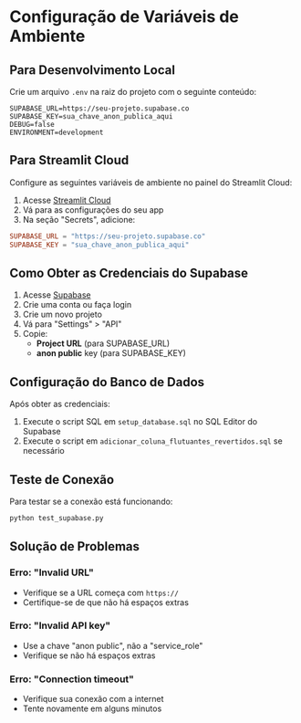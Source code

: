 # Configuração de Variáveis de Ambiente

## Para Desenvolvimento Local

Crie um arquivo `.env` na raiz do projeto com o seguinte conteúdo:

```env
SUPABASE_URL=https://seu-projeto.supabase.co
SUPABASE_KEY=sua_chave_anon_publica_aqui
DEBUG=false
ENVIRONMENT=development
```

## Para Streamlit Cloud

Configure as seguintes variáveis de ambiente no painel do Streamlit Cloud:

1. Acesse [Streamlit Cloud](https://share.streamlit.io/)
2. Vá para as configurações do seu app
3. Na seção "Secrets", adicione:

```toml
SUPABASE_URL = "https://seu-projeto.supabase.co"
SUPABASE_KEY = "sua_chave_anon_publica_aqui"
```

## Como Obter as Credenciais do Supabase

1. Acesse [Supabase](https://supabase.com/)
2. Crie uma conta ou faça login
3. Crie um novo projeto
4. Vá para "Settings" > "API"
5. Copie:
   - **Project URL** (para SUPABASE_URL)
   - **anon public** key (para SUPABASE_KEY)

## Configuração do Banco de Dados

Após obter as credenciais:

1. Execute o script SQL em `setup_database.sql` no SQL Editor do Supabase
2. Execute o script em `adicionar_coluna_flutuantes_revertidos.sql` se necessário

## Teste de Conexão

Para testar se a conexão está funcionando:

```bash
python test_supabase.py
```

## Solução de Problemas

### Erro: "Invalid URL"
- Verifique se a URL começa com `https://`
- Certifique-se de que não há espaços extras

### Erro: "Invalid API key"
- Use a chave "anon public", não a "service_role"
- Verifique se não há espaços extras

### Erro: "Connection timeout"
- Verifique sua conexão com a internet
- Tente novamente em alguns minutos 